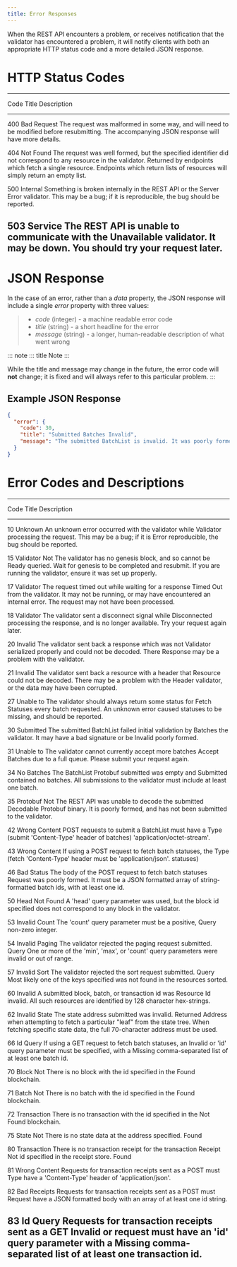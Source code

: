 ```yaml
---
title: Error Responses
---
```


When the REST API encounters a problem, or receives notification that
the validator has encountered a problem, it will notify clients with
both an appropriate HTTP status code and a more detailed JSON response.

# HTTP Status Codes

  ---------------------------------------------------------------------------
  Code   Title          Description
  ------ -------------- -----------------------------------------------------
  400    Bad Request    The request was malformed in some way, and will need
                        to be modified before resubmitting. The accompanying
                        JSON response will have more details.

  404    Not Found      The request was well formed, but the specified
                        identifier did not correspond to any resource in the
                        validator. Returned by endpoints which fetch a single
                        resource. Endpoints which return lists of resources
                        will simply return an empty list.

  500    Internal       Something is broken internally in the REST API or the
         Server Error   validator. This may be a bug; if it is reproducible,
                        the bug should be reported.

  503    Service        The REST API is unable to communicate with the
         Unavailable    validator. It may be down. You should try your
                        request later.
  ---------------------------------------------------------------------------

# JSON Response

In the case of an error, rather than a *data* property, the JSON
response will include a single *error* property with three values:

> -   *code* (integer) - a machine readable error code
> -   *title* (string) - a short headline for the error
> -   *message* (string) - a longer, human-readable description of what
>     went wrong

::: note
::: title
Note
:::

While the title and message may change in the future, the error code
will **not** change; it is fixed and will always refer to this
particular problem.
:::

## Example JSON Response

``` json
{
  "error": {
    "code": 30,
    "title": "Submitted Batches Invalid",
    "message": "The submitted BatchList is invalid. It was poorly formed or has an invalid signature."
  }
}
```

# Error Codes and Descriptions

  ---------------------------------------------------------------------------
  Code   Title          Description
  ------ -------------- -----------------------------------------------------
  10     Unknown        An unknown error occurred with the validator while
         Validator      processing the request. This may be a bug; if it is
         Error          reproducible, the bug should be reported.

  15     Validator Not  The validator has no genesis block, and so cannot be
         Ready          queried. Wait for genesis to be completed and
                        resubmit. If you are running the validator, ensure it
                        was set up properly.

  17     Validator      The request timed out while waiting for a response
         Timed Out      from the validator. It may not be running, or may
                        have encountered an internal error. The request may
                        not have been processed.

  18     Validator      The validator sent a disconnect signal while
         Disconnected   processing the response, and is no longer available.
                        Try your request again later.

  20     Invalid        The validator sent back a response which was not
         Validator      serialized properly and could not be decoded. There
         Response       may be a problem with the validator.

  21     Invalid        The validator sent back a resource with a header that
         Resource       could not be decoded. There may be a problem with the
         Header         validator, or the data may have been corrupted.

  27     Unable to      The validator should always return some status for
         Fetch Statuses every batch requested. An unknown error caused
                        statuses to be missing, and should be reported.

  30     Submitted      The submitted BatchList failed initial validation by
         Batches        the validator. It may have a bad signature or be
         Invalid        poorly formed.

  31     Unable to      The validator cannot currently accept more batches
         Accept Batches due to a full queue. Please submit your request
                        again.

  34     No Batches     The BatchList Protobuf submitted was empty and
         Submitted      contained no batches. All submissions to the
                        validator must include at least one batch.

  35     Protobuf Not   The REST API was unable to decode the submitted
         Decodable      Protobuf binary. It is poorly formed, and has not
                        been submitted to the validator.

  42     Wrong Content  POST requests to submit a BatchList must have a
         Type (submit   \'Content-Type\' header of
         batches)       \'application/octet-stream\'.

  43     Wrong Content  If using a POST request to fetch batch statuses, the
         Type (fetch    \'Content-Type\' header must be \'application/json\'.
         statuses)      

  46     Bad Status     The body of the POST request to fetch batch statuses
         Request        was poorly formed. It must be a JSON formatted array
                        of string-formatted batch ids, with at least one id.

  50     Head Not Found A \'head\' query parameter was used, but the block id
                        specified does not correspond to any block in the
                        validator.

  53     Invalid Count  The \'count\' query parameter must be a positive,
         Query          non-zero integer.

  54     Invalid Paging The validator rejected the paging request submitted.
         Query          One or more of the \'min\', \'max\', or \'count\'
                        query parameters were invalid or out of range.

  57     Invalid Sort   The validator rejected the sort request submitted.
         Query          Most likely one of the keys specified was not found
                        in the resources sorted.

  60     Invalid        A submitted block, batch, or transaction id was
         Resource Id    invalid. All such resources are identified by 128
                        character hex-strings.

  62     Invalid State  The state address submitted was invalid. Returned
         Address        when attempting to fetch a particular \"leaf\" from
                        the state tree. When fetching specific state data,
                        the full 70-character address must be used.

  66     Id Query       If using a GET request to fetch batch statuses, an
         Invalid or     \'id\' query parameter must be specified, with a
         Missing        comma-separated list of at least one batch id.

  70     Block Not      There is no block with the id specified in the
         Found          blockchain.

  71     Batch Not      There is no batch with the id specified in the
         Found          blockchain.

  72     Transaction    There is no transaction with the id specified in the
         Not Found      blockchain.

  75     State Not      There is no state data at the address specified.
         Found          

  80     Transaction    There is no transaction receipt for the transaction
         Receipt Not    id specified in the receipt store.
         Found          

  81     Wrong Content  Requests for transaction receipts sent as a POST must
         Type           have a \'Content-Type\' header of
                        \'application/json\'.

  82     Bad Receipts   Requests for transaction receipts sent as a POST must
         Request        have a JSON formatted body with an array of at least
                        one id string.

  83     Id Query       Requests for transaction receipts sent as a GET
         Invalid or     request must have an \'id\' query parameter with a
         Missing        comma-separated list of at least one transaction id.
  ---------------------------------------------------------------------------
